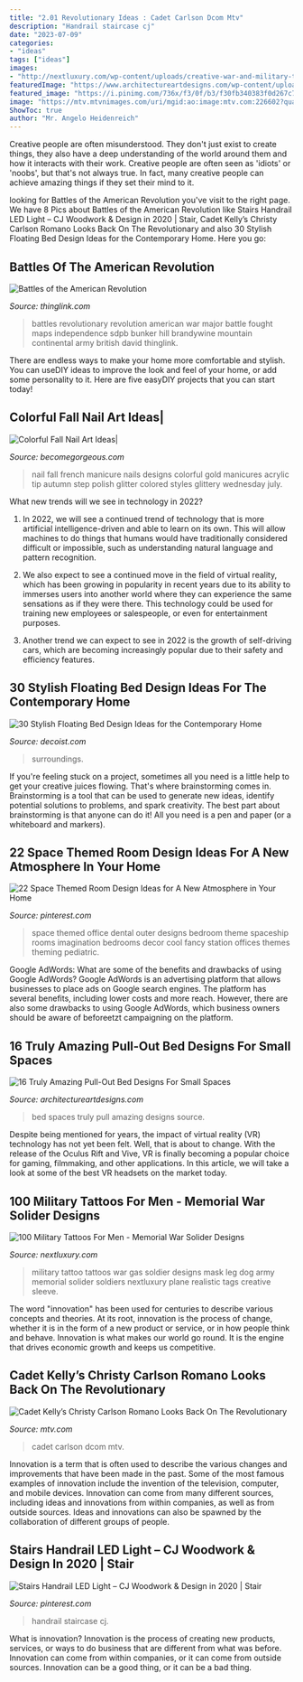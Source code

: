 ```yaml
---
title: "2.01 Revolutionary Ideas : Cadet Carlson Dcom Mtv"
description: "Handrail staircase cj"
date: "2023-07-09"
categories:
- "ideas"
tags: ["ideas"]
images:
- "http://nextluxury.com/wp-content/uploads/creative-war-and-military-tattoo-designs-for-men.jpg"
featuredImage: "https://www.architectureartdesigns.com/wp-content/uploads/2017/05/13-21-630x450.jpg"
featured_image: "https://i.pinimg.com/736x/f3/0f/b3/f30fb340383f0d267c7a12286893a732.jpg"
image: "https://mtv.mtvnimages.com/uri/mgid:ao:image:mtv.com:226602?quality=0.8&amp;format=jpg&amp;width=1440&amp;height=810&amp;.jpg"
ShowToc: true
author: "Mr. Angelo Heidenreich"
---
```



Creative people are often misunderstood. They don't just exist to create things, they also have a deep understanding of the world around them and how it interacts with their work. Creative people are often seen as 'idiots' or 'noobs', but that's not always true. In fact, many creative people can achieve amazing things if they set their mind to it.

	

		
looking for Battles of the American Revolution you've visit to the right page. We have 8 Pics about Battles of the American Revolution like Stairs Handrail LED Light – CJ Woodwork &amp; Design in 2020 | Stair, Cadet Kelly’s Christy Carlson Romano Looks Back On The Revolutionary and also 30 Stylish Floating Bed Design Ideas for the Contemporary Home. Here you go:
		
    
## Battles Of The American Revolution

<img loading=lazy src="https://cdn.thinglink.me/api/image/440187614843109378/1240/10/scaletowidth" onerror="this.onerror=null;this.src='https://tse4.mm.bing.net/th?id=OIP.HI5ROtOTrdSohvbEOwFj4gHaGH&amp;pid=15.1';" alt="Battles of the American Revolution">

_Source: thinglink.com_

>battles revolutionary revolution american war major battle fought maps independence sdpb bunker hill brandywine mountain continental army british david thinglink. 

	

There are endless ways to make your home more comfortable and stylish. You can useDIY ideas to improve the look and feel of your home, or add some personality to it. Here are five easyDIY projects that you can start today!

    
## Colorful Fall Nail Art Ideas|

<img loading=lazy src="http://static.becomegorgeous.com/img/arts/2010/Aug/20/2620/glittery_french_manicure_trend.jpg" onerror="this.onerror=null;this.src='https://tse1.mm.bing.net/th?id=OIP.WRi0ItC6OrtfzGT81W9l3QHaFh&amp;pid=15.1';" alt="Colorful Fall Nail Art Ideas|">

_Source: becomegorgeous.com_

>nail fall french manicure nails designs colorful gold manicures acrylic tip autumn step polish glitter colored styles glittery wednesday july. 

	

What new trends will we see in technology in 2022?
1. In 2022, we will see a continued trend of technology that is more artificial intelligence-driven and able to learn on its own. This will allow machines to do things that humans would have traditionally considered difficult or impossible, such as understanding natural language and pattern recognition.
2. We also expect to see a continued move in the field of virtual reality, which has been growing in popularity in recent years due to its ability to immerses users into another world where they can experience the same sensations as if they were there. This technology could be used for training new employees or salespeople, or even for entertainment purposes.

3. Another trend we can expect to see in 2022 is the growth of self-driving cars, which are becoming increasingly popular due to their safety and efficiency features.

    
## 30 Stylish Floating Bed Design Ideas For The Contemporary Home

<img loading=lazy src="https://cdn.decoist.com/wp-content/uploads/2013/03/Elegant-bedroom-with-a-stylish-floating-bed.jpg" onerror="this.onerror=null;this.src='https://tse4.mm.bing.net/th?id=OIP.XBMqbpTdenD48uwJnUbPJwHaHK&amp;pid=15.1';" alt="30 Stylish Floating Bed Design Ideas for the Contemporary Home">

_Source: decoist.com_

>surroundings. 

	

If you're feeling stuck on a project, sometimes all you need is a little help to get your creative juices flowing. That's where brainstorming comes in. Brainstorming is a tool that can be used to generate new ideas, identify potential solutions to problems, and spark creativity. The best part about brainstorming is that anyone can do it! All you need is a pen and paper (or a whiteboard and markers).

    
## 22 Space Themed Room Design Ideas For A New Atmosphere In Your Home

<img loading=lazy src="https://i.pinimg.com/736x/f3/0f/b3/f30fb340383f0d267c7a12286893a732.jpg" onerror="this.onerror=null;this.src='https://tse4.mm.bing.net/th?id=OIP.CpMajNCZZOf59gnIRgKg5wAAAA&amp;pid=15.1';" alt="22 Space Themed Room Design Ideas for A New Atmosphere in Your Home">

_Source: pinterest.com_

>space themed office dental outer designs bedroom theme spaceship rooms imagination bedrooms decor cool fancy station offices themes theming pediatric. 

	

Google AdWords: What are some of the benefits and drawbacks of using Google AdWords?
Google AdWords is an advertising platform that allows businesses to place ads on Google search engines. The platform has several benefits, including lower costs and more reach. However, there are also some drawbacks to using Google AdWords, which business owners should be aware of beforeetzt campaigning on the platform.

    
## 16 Truly Amazing Pull-Out Bed Designs For Small Spaces

<img loading=lazy src="https://www.architectureartdesigns.com/wp-content/uploads/2017/05/13-21-630x450.jpg" onerror="this.onerror=null;this.src='https://tse3.mm.bing.net/th?id=OIP.zD8gZmY5qZtekAlwhhfSiwHaFS&amp;pid=15.1';" alt="16 Truly Amazing Pull-Out Bed Designs For Small Spaces">

_Source: architectureartdesigns.com_

>bed spaces truly pull amazing designs source. 

	

Despite being mentioned for years, the impact of virtual reality (VR) technology has not yet been felt. Well, that is about to change. With the release of the Oculus Rift and Vive, VR is finally becoming a popular choice for gaming, filmmaking, and other applications. In this article, we will take a look at some of the best VR headsets on the market today.

    
## 100 Military Tattoos For Men - Memorial War Solider Designs

<img loading=lazy src="http://nextluxury.com/wp-content/uploads/creative-war-and-military-tattoo-designs-for-men.jpg" onerror="this.onerror=null;this.src='https://tse2.mm.bing.net/th?id=OIP.W9VcwFfyI1wK1bvfvWIOZQAAAA&amp;pid=15.1';" alt="100 Military Tattoos For Men - Memorial War Solider Designs">

_Source: nextluxury.com_

>military tattoo tattoos war gas soldier designs mask leg dog army memorial solider soldiers nextluxury plane realistic tags creative sleeve. 

	

The word "innovation" has been used for centuries to describe various concepts and theories. At its root, innovation is the process of change, whether it is in the form of a new product or service, or in how people think and behave. Innovation is what makes our world go round. It is the engine that drives economic growth and keeps us competitive.

    
## Cadet Kelly’s Christy Carlson Romano Looks Back On The Revolutionary

<img loading=lazy src="https://mtv.mtvnimages.com/uri/mgid:ao:image:mtv.com:226602?quality=0.8&amp;format=jpg&amp;width=1440&amp;height=810&amp;.jpg" onerror="this.onerror=null;this.src='https://tse2.mm.bing.net/th?id=OIP.T_1I_isONXXJYlOo5i6wnQHaEK&amp;pid=15.1';" alt="Cadet Kelly’s Christy Carlson Romano Looks Back On The Revolutionary">

_Source: mtv.com_

>cadet carlson dcom mtv. 

	

Innovation is a term that is often used to describe the various changes and improvements that have been made in the past. Some of the most famous examples of innovation include the invention of the television, computer, and mobile devices. Innovation can come from many different sources, including ideas and innovations from within companies, as well as from outside sources. Ideas and innovations can also be spawned by the collaboration of different groups of people.

    
## Stairs Handrail LED Light – CJ Woodwork &amp; Design In 2020 | Stair

<img loading=lazy src="https://i.pinimg.com/736x/6b/ff/53/6bff531a5150b479c321df771581b43c.jpg" onerror="this.onerror=null;this.src='https://tse1.mm.bing.net/th?id=OIP.JONaJxEUk5aFWPdnWDjKjQHaJ3&amp;pid=15.1';" alt="Stairs Handrail LED Light – CJ Woodwork &amp; Design in 2020 | Stair">

_Source: pinterest.com_

>handrail staircase cj. 

	

What is innovation?
Innovation is the process of creating new products, services, or ways to do business that are different from what was before. Innovation can come from within companies, or it can come from outside sources. Innovation can be a good thing, or it can be a bad thing.

